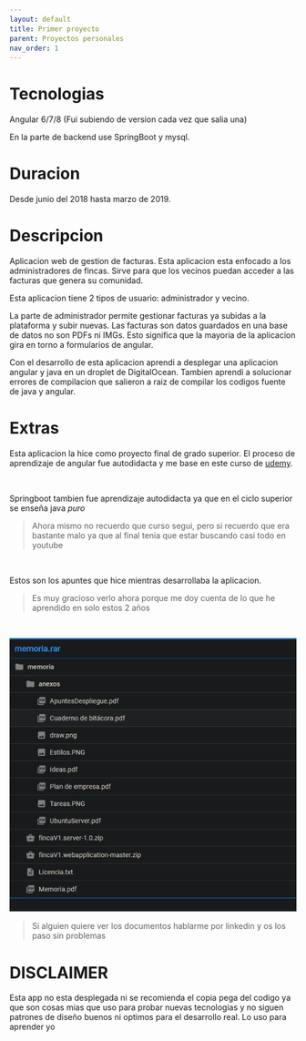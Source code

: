 ```yaml
---
layout: default
title: Primer proyecto
parent: Proyectos personales
nav_order: 1
---
```


# Tecnologias

Angular 6/7/8
(Fui subiendo de version cada vez que salia una)

En la parte de backend use SpringBoot y mysql.

# Duracion

Desde junio del 2018 hasta marzo de 2019.

# Descripcion

Aplicacion web de gestion de facturas.
Esta aplicacion esta enfocado a los administradores de fincas.
Sirve para que los vecinos puedan acceder a las facturas que genera su comunidad.

Esta aplicacion tiene 2 tipos de usuario: administrador y vecino.

La parte de administrador permite gestionar facturas ya subidas a la plataforma y subir nuevas.
Las facturas son datos guardados en una base de datos no son PDFs ni IMGs.
Esto significa que la mayoria de la aplicacion gira en torno a formularios de angular.

Con el desarrollo de esta aplicacion aprendi a desplegar una aplicacion angular y java en un droplet de DigitalOcean.
Tambien aprendi a solucionar errores de compilacion que salieron a raiz de compilar los codigos fuente de java y angular.

# Extras

Esta aplicacion la hice como proyecto final de grado superior.
El proceso de aprendizaje de angular fue autodidacta y me base en este curso de [udemy](https://www.udemy.com/course/the-complete-guide-to-angular-2/).

<br/>

Springboot tambien fue aprendizaje autodidacta ya que en el ciclo superior se enseña java _puro_

> Ahora mismo no recuerdo que curso segui, pero si recuerdo que era bastante malo ya que al final tenia que estar buscando casi todo en youtube

<br/>

Estos son los apuntes que hice mientras desarrollaba la aplicacion.

> Es muy gracioso verlo ahora porque me doy cuenta de lo que he aprendido en solo estos 2 años

<br/>

![memoria](../img/memoria.png)

> Si alguien quiere ver los documentos hablarme por linkedin y os los paso sin problemas

# DISCLAIMER

Esta app no esta desplegada ni se recomienda el copia pega del codigo ya que son cosas mias que uso para probar nuevas tecnologias y no siguen patrones de diseño buenos ni optimos para el desarrollo real.
Lo uso para aprender yo
